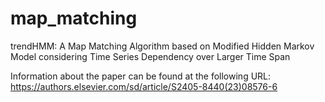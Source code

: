 # map_matching
trendHMM: A Map Matching Algorithm based on Modified Hidden Markov Model considering Time Series Dependency over Larger Time Span

Information about the paper can be found at the following URL: 
<a href="https://authors.elsevier.com/sd/article/S2405-8440(23)08576-6">https://authors.elsevier.com/sd/article/S2405-8440(23)08576-6</a>
